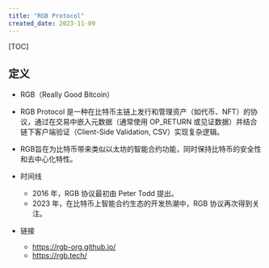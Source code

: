 ```yaml
---
title: "RGB Protocol"
created_date: 2023-11-09
---
```


[TOC]

## 定义
- RGB（Really Good Bitcoin）

- RGB Protocol 是一种在比特币主链上发行和管理资产（如代币、NFT）的协议，通过在交易中嵌入元数据（通常使用 OP_RETURN 或见证数据）并结合链下客户端验证（Client-Side Validation, CSV）实现复杂逻辑。
- RGB旨在为比特币带来类似以太坊的智能合约功能，同时保持比特币的安全性和去中心化特性。

- 时间线
    - 2016 年，RGB 协议最初由 Peter Todd 提出。
    - 2023 年，在比特币上智能合约生态的开发热潮中，RGB 协议再次得到关注。

- 链接
    - https://rgb-org.github.io/
    - https://rgb.tech/